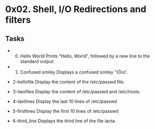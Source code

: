 # 0x02. Shell, I/O Redirections and filters

## Tasks

* 0. Hello World
Prints “Hello, World”, followed by a new line to the standard output.

* 1. Confused smiley
Displays a confused smiley "(Ôo)'.

* 2-hellofile
Display the content of the /etc/passwd file.

* 3-twofiles
Display the content of /etc/passwd and /etc/hosts.

* 4-lastlines
Display the last 10 lines of /etc/passwd

* 5-firstlines
Display the first 10 lines of /etc/passwd

* 6-third_line
Displays the third line of the file iacta.

